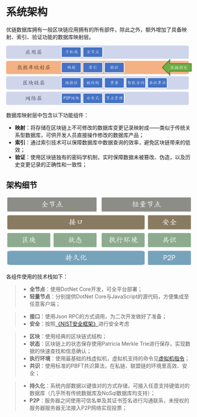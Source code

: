 # 系统架构

优链数据库拥有一般区块链应用拥有的所有部件，除此之外，额外增加了具备映射、索引、验证功能的数据库映射层。

![Overview](images/01/architecture-overview.png "Overview")  

数据库映射层中包含以下功能组件：

* **映射**：将存储在区块链上不可修改的数据库变更记录映射成——类似于传统关系型数据库，可供开发人员直接操作修改的数据库产品；
* **索引**：通过索引技术可以保障数据库中数据查询的效率，避免区块链带来的低效；
* **验证**：使用区块链独有的密码学机制，实时保障数据未被篡改、伪造，以及历史变更记录的正确性和一致性；

## 架构细节

![Overview](images/01/chaindb-arch-overview.png "Overview")

各组件使用的技术栈如下：

> * **全节点**：使用DotNet Core开发，可全平台部署；
> * **轻量节点**：分别提供DotNet Core与JavaScript的源代码，方便集成至任意客户端；

> * **接口**：使用Json RPC的方式调用，为二次开发做好了准备；
> * **安全**：按照[《NIST安全框架》]进行安全考虑

> * **区块**：使用经典的区块链式结构；
> * **状态**：区块链上的状态保存使用Patricia Merkle Trie进行保存，实现数据的快速查找和信息确认；
> * **执行环境**：使用最基础的栈虚拟机，虚拟机支持的命令见[虚拟机指令]()；
> * **共识**：使用标准的PBFT共识算法，在私链、联盟链的环境里高效、安全；

> * **持久化**：系统内部数据以键值对的方式存储，可接入任意支持键值对的数据库（几乎所有传统数据库及NoSql数据库均支持）；
> * **P2P**：服务器之间使用可信名单及其证书签名进行沟通联系，未授权的服务器服务器无法接入P2P网络实现投票；


[《NIST安全框架》]: https://en.wikipedia.org/wiki/NIST_Cybersecurity_Framework
